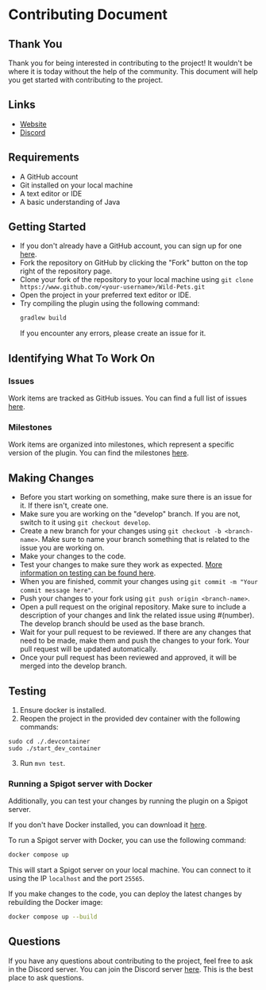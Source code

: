 # Contributing Document
## Thank You
Thank you for being interested in contributing to the project! It wouldn't be where it is today without the help of the community. This document will help you get started with contributing to the project.

## Links
- [Website](https://dansplugins.com)
- [Discord](https://discord.gg/xXtuAQ2)

## Requirements
- A GitHub account
- Git installed on your local machine
- A text editor or IDE
- A basic understanding of Java

## Getting Started
- If you don't already have a GitHub account, you can sign up for one [here](https://github.com/signup).
- Fork the repository on GitHub by clicking the "Fork" button on the top right of the repository page.
- Clone your fork of the repository to your local machine using `git clone https://www.github.com/<your-username>/Wild-Pets.git`
- Open the project in your preferred text editor or IDE.
- Try compiling the plugin using the following command:
  ```bash
  gradlew build
  ```
  If you encounter any errors, please create an issue for it.

## Identifying What To Work On
### Issues
Work items are tracked as GitHub issues. You can find a full list of issues [here](https://github.com/Dans-Plugins/Wild-Pets/issues).

### Milestones
Work items are organized into milestones, which represent a specific version of the plugin. You can find the milestones [here](https://github.com/Dans-Plugins/Wild-Pets/milestones).

## Making Changes
- Before you start working on something, make sure there is an issue for it. If there isn't, create one.
- Make sure you are working on the "develop" branch. If you are not, switch to it using `git checkout develop`.
- Create a new branch for your changes using `git checkout -b <branch-name>`. Make sure to name your branch something that is related to the issue you are working on.
- Make your changes to the code.
- Test your changes to make sure they work as expected. [More information on testing can be found here](#testing).
- When you are finished, commit your changes using `git commit -m "Your commit message here"`.
- Push your changes to your fork using `git push origin <branch-name>`.
- Open a pull request on the original repository. Make sure to include a description of your changes and link the related issue using #(number). The develop branch should be used as the base branch.
- Wait for your pull request to be reviewed. If there are any changes that need to be made, make them and push the changes to your fork. Your pull request will be updated automatically.
- Once your pull request has been reviewed and approved, it will be merged into the develop branch.

## Testing
1. Ensure docker is installed.
2. Reopen the project in the provided dev container with the following commands:
```
sudo cd ./.devcontainer
sudo ./start_dev_container
```
3. Run `mvn test`.

### Running a Spigot server with Docker
Additionally, you can test your changes by running the plugin on a Spigot server.

If you don't have Docker installed, you can download it [here](https://www.docker.com/products/docker-desktop).

To run a Spigot server with Docker, you can use the following command:
```bash
docker compose up
```

This will start a Spigot server on your local machine. You can connect to it using the IP `localhost` and the port `25565`.

If you make changes to the code, you can deploy the latest changes by rebuilding the Docker image:
```bash
docker compose up --build
```

## Questions
If you have any questions about contributing to the project, feel free to ask in the Discord server. You can join the Discord server [here](https://discord.gg/xXtuAQ2). This is the best place to ask questions.
